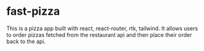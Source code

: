# fast-pizza
This is a pizza app built with react, react-router, rtk, tailwind. It allows users to order pizzas fetched from the restaurant api and then place their order back to the api. 
